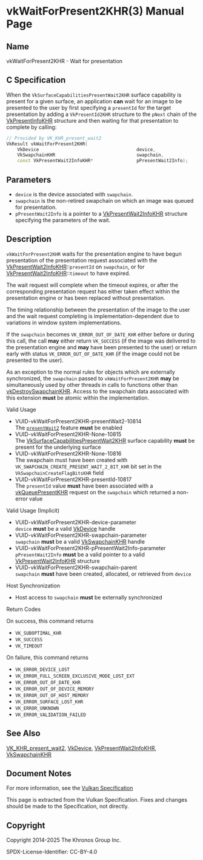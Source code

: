 # vkWaitForPresent2KHR(3) Manual Page

## Name

vkWaitForPresent2KHR - Wait for presentation



## [](#_c_specification)C Specification

When the `VkSurfaceCapabilitiesPresentWait2KHR` surface capability is present for a given surface, an application **can** wait for an image to be presented to the user by first specifying a `presentId` for the target presentation by adding a `VkPresentId2KHR` structure to the `pNext` chain of the [VkPresentInfoKHR](https://registry.khronos.org/vulkan/specs/latest/man/html/VkPresentInfoKHR.html) structure and then waiting for that presentation to complete by calling:

```c++
// Provided by VK_KHR_present_wait2
VkResult vkWaitForPresent2KHR(
    VkDevice                                    device,
    VkSwapchainKHR                              swapchain,
    const VkPresentWait2InfoKHR*                pPresentWait2Info);
```

## [](#_parameters)Parameters

- `device` is the device associated with `swapchain`.
- `swapchain` is the non-retired swapchain on which an image was queued for presentation.
- `pPresentWait2Info` is a pointer to a [VkPresentWait2InfoKHR](https://registry.khronos.org/vulkan/specs/latest/man/html/VkPresentWait2InfoKHR.html) structure specifying the parameters of the wait.

## [](#_description)Description

`vkWaitForPresent2KHR` waits for the presentation engine to have begun presentation of the presentation request associated with the [VkPresentWait2InfoKHR](https://registry.khronos.org/vulkan/specs/latest/man/html/VkPresentWait2InfoKHR.html)::`presentId` on `swapchain`, or for [VkPresentWait2InfoKHR](https://registry.khronos.org/vulkan/specs/latest/man/html/VkPresentWait2InfoKHR.html)::`timeout` to have expired.

The wait request will complete when the timeout expires, or after the corresponding presentation request has either taken effect within the presentation engine or has been replaced without presentation.

The timing relationship between the presentation of the image to the user and the wait request completing is implementation-dependent due to variations in window system implementations.

If the `swapchain` becomes `VK_ERROR_OUT_OF_DATE_KHR` either before or during this call, the call **may** either return `VK_SUCCESS` (if the image was delivered to the presentation engine and **may** have been presented to the user) or return early with status `VK_ERROR_OUT_OF_DATE_KHR` (if the image could not be presented to the user).

As an exception to the normal rules for objects which are externally synchronized, the `swapchain` passed to `vkWaitForPresent2KHR` **may** be simultaneously used by other threads in calls to functions other than [vkDestroySwapchainKHR](https://registry.khronos.org/vulkan/specs/latest/man/html/vkDestroySwapchainKHR.html). Access to the swapchain data associated with this extension **must** be atomic within the implementation.

Valid Usage

- [](#VUID-vkWaitForPresent2KHR-presentWait2-10814)VUID-vkWaitForPresent2KHR-presentWait2-10814  
  The [`presentWait2`](https://registry.khronos.org/vulkan/specs/latest/html/vkspec.html#features-presentWait2) feature **must** be enabled
- [](#VUID-vkWaitForPresent2KHR-None-10815)VUID-vkWaitForPresent2KHR-None-10815  
  The [VkSurfaceCapabilitiesPresentWait2KHR](https://registry.khronos.org/vulkan/specs/latest/man/html/VkSurfaceCapabilitiesPresentWait2KHR.html) surface capability **must** be present for the underlying surface
- [](#VUID-vkWaitForPresent2KHR-None-10816)VUID-vkWaitForPresent2KHR-None-10816  
  The swapchain must have been created with `VK_SWAPCHAIN_CREATE_PRESENT_WAIT_2_BIT_KHR` bit set in the `VkSwapchainCreateFlagBitsKHR` field
- [](#VUID-vkWaitForPresent2KHR-presentId-10817)VUID-vkWaitForPresent2KHR-presentId-10817  
  The `presentId` value **must** have been associated with a [vkQueuePresentKHR](https://registry.khronos.org/vulkan/specs/latest/man/html/vkQueuePresentKHR.html) request on the `swapchain` which returned a non-error value

Valid Usage (Implicit)

- [](#VUID-vkWaitForPresent2KHR-device-parameter)VUID-vkWaitForPresent2KHR-device-parameter  
  `device` **must** be a valid [VkDevice](https://registry.khronos.org/vulkan/specs/latest/man/html/VkDevice.html) handle
- [](#VUID-vkWaitForPresent2KHR-swapchain-parameter)VUID-vkWaitForPresent2KHR-swapchain-parameter  
  `swapchain` **must** be a valid [VkSwapchainKHR](https://registry.khronos.org/vulkan/specs/latest/man/html/VkSwapchainKHR.html) handle
- [](#VUID-vkWaitForPresent2KHR-pPresentWait2Info-parameter)VUID-vkWaitForPresent2KHR-pPresentWait2Info-parameter  
  `pPresentWait2Info` **must** be a valid pointer to a valid [VkPresentWait2InfoKHR](https://registry.khronos.org/vulkan/specs/latest/man/html/VkPresentWait2InfoKHR.html) structure
- [](#VUID-vkWaitForPresent2KHR-swapchain-parent)VUID-vkWaitForPresent2KHR-swapchain-parent  
  `swapchain` **must** have been created, allocated, or retrieved from `device`

Host Synchronization

- Host access to `swapchain` **must** be externally synchronized

Return Codes

On success, this command returns

- `VK_SUBOPTIMAL_KHR`
- `VK_SUCCESS`
- `VK_TIMEOUT`

On failure, this command returns

- `VK_ERROR_DEVICE_LOST`
- `VK_ERROR_FULL_SCREEN_EXCLUSIVE_MODE_LOST_EXT`
- `VK_ERROR_OUT_OF_DATE_KHR`
- `VK_ERROR_OUT_OF_DEVICE_MEMORY`
- `VK_ERROR_OUT_OF_HOST_MEMORY`
- `VK_ERROR_SURFACE_LOST_KHR`
- `VK_ERROR_UNKNOWN`
- `VK_ERROR_VALIDATION_FAILED`

## [](#_see_also)See Also

[VK\_KHR\_present\_wait2](https://registry.khronos.org/vulkan/specs/latest/man/html/VK_KHR_present_wait2.html), [VkDevice](https://registry.khronos.org/vulkan/specs/latest/man/html/VkDevice.html), [VkPresentWait2InfoKHR](https://registry.khronos.org/vulkan/specs/latest/man/html/VkPresentWait2InfoKHR.html), [VkSwapchainKHR](https://registry.khronos.org/vulkan/specs/latest/man/html/VkSwapchainKHR.html)

## [](#_document_notes)Document Notes

For more information, see the [Vulkan Specification](https://registry.khronos.org/vulkan/specs/latest/html/vkspec.html#vkWaitForPresent2KHR)

This page is extracted from the Vulkan Specification. Fixes and changes should be made to the Specification, not directly.

## [](#_copyright)Copyright

Copyright 2014-2025 The Khronos Group Inc.

SPDX-License-Identifier: CC-BY-4.0